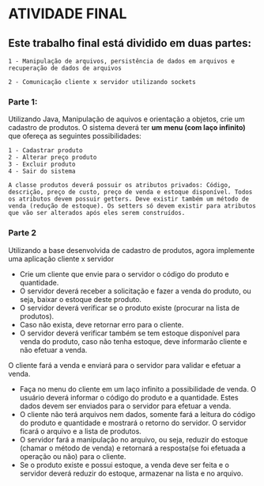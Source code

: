 # ATIVIDADE FINAL

## Este trabalho final está dividido em duas partes:

    1 - Manipulação de arquivos, persistência de dados em arquivos e recuperação de dados de arquivos

    2 - Comunicação cliente x servidor utilizando sockets


### Parte 1:

Utilizando Java, Manipulação de aquivos e orientação a objetos, crie um cadastro de produtos.
O sistema deverá ter **um menu (com laço infinito)** que ofereça as seguintes possibilidades:

    1 - Cadastrar produto
    2 - Alterar preço produto
    3 - Excluir produto
    4 - Sair do sistema


`A classe produtos deverá possuir os atributos privados: Código, descrição, preço de custo, preço de venda e estoque disponível. Todos os atributos devem possuir getters. Deve existir também um método de venda (redução de estoque). Os setters só devem existir para atributos que vão ser alterados após eles serem construídos.`

### Parte 2
Utilizando a base desenvolvida de cadastro de produtos, agora implemente uma aplicação cliente x servidor

- Crie um cliente que envie para o servidor o código do produto e quantidade.
- O servidor deverá receber a solicitação e fazer a venda do produto, ou seja, baixar o estoque deste produto.
- O servidor deverá verificar se o produto existe (procurar na lista de produtos).
- Caso não exista, deve retornar erro para o cliente.
- O servidor deverá verificar também se tem estoque disponível para venda do produto, caso não tenha estoque, deve informarão cliente e não efetuar a venda.

O cliente fará a venda e enviará para o servidor para validar e efetuar a venda.
- Faça no menu do cliente em um laço infinito a possibilidade de venda. O usuário deverá informar o código do produto e a quantidade. Estes dados devem ser enviados para o servidor para efetuar a venda.
- O cliente não terá arquivos nem dados, somente fará a leitura do código do produto e quantidade e mostrará o retorno do servidor.
O servidor ficará o arquivo e a lista de produtos.
- O servidor fará a manipulação no arquivo, ou seja, reduzir do estoque (chamar o método de venda) e retornará a resposta(se foi efetuada a operação ou não) para o cliente.
- Se o produto existe e possui estoque, a venda deve ser feita e o servidor deverá reduzir do estoque, armazenar na lista e no arquivo.